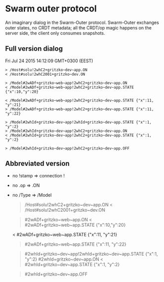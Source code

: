# Swarm outer protocol

An imaginary dialog in the Swarm-Outer protocol. Swarm-Outer exchanges outer
states, no CRDT metadata; all the CRDT/op magic happens on the server side,
the client only consumes snapshots.

## Full version dialog

Fri Jul 24 2015 14:12:09 GMT+0300 (EEST)

    > /Host#solu!2whC2+gritzko~dev~app.ON
    < /Host#solu!2whC2001+gritzko~dev.ON

    > /Model#2wADf+gritzko~web~app!2whC2+gritzko~dev~app.ON
    < /Model#2wADf+gritzko~web~app!2whC2+gritzko~dev~app.STATE {"x":10,"y":20}

    < /Model#2wADf+gritzko~web~app!2whC2+gritzko~dev~app.STATE {"x":11, "y":21}
    > /Model#2wADf+gritzko~web~app!2whC2+gritzko~dev~app.STATE {"x":11, "y":22}

    > /Model#2whId+gritzko~dev~app!2whId+gritzko~dev~app.STATE {"x":1, "y":2}
    > /Model#2whId+gritzko~dev~app!2whC2+gritzko~dev~app.ON
    < /Model#2whId+gritzko~dev~app!2whC2+gritzko~dev~app.STATE {"x":1, "y":2}

    > /Model#2whId+gritzko~dev~app!2whC2+gritzko~dev~app.OFF

## Abbreviated version

* no !stamp => connection !
* no .op => .ON
* no /Type => /Model

    > /Host#solu!2whC2+gritzko~dev~app.ON
    < /Host#solu!2whC2001+gritzko~dev.ON

    > #2wADf+gritzko~web~app.ON
    < #2wADf+gritzko~web~app.STATE {"x":10,"y":20}

    < #2wADf+gritzko~web~app.STATE {"x":11, "y":21}
    > #2wADf+gritzko~web~app.STATE {"x":11, "y":22}

    > #2whId+gritzko~dev~app!2whId+gritzko~dev~app.STATE {"x":1, "y":2}
    > #2whId+gritzko~dev~app.ON
    < #2whId+gritzko~dev~app.STATE {"x":1, "y":2}

    > #2whId+gritzko~dev~app.OFF
